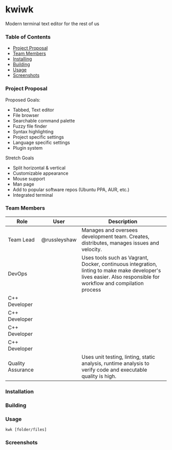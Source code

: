 # kwiwk
Modern terminal text editor for the rest of us

### Table of Contents
- [Project Proposal](#project-proposal)
- [Team Members](#team-members)
- [Installing](#installing)
- [Building](#building)
- [Usage](#usage)
- [Screenshots](#screenshots)

### Project Proposal

Proposed Goals:
- Tabbed, Text editor
- File browser
- Searchable command palette
- Fuzzy file finder
- Syntax highlighting
- Project specific settings
- Language specific settings
- Plugin system

Stretch Goals
- Split horizontal & vertical
- Customizable appearance
- Mouse support
- Man page
- Add to popular software repos (Ubuntu PPA, AUR, etc.)
- Integrated terminal


### Team Members
|Role|User|Description|
|---|---|---|
|Team Lead|@russleyshaw|Manages and oversees development team. Creates, distributes, manages issues and velocity. |
|DevOps||Uses tools such as Vagrant, Docker, continuous integration, linting to make make developer's lives easier. Also responsible for workflow and compilation process|
|C++ Developer|||
|C++ Developer|||
|C++ Developer|||
|C++ Developer|||
|Quality Assurance||Uses unit testing, linting, static analysis, runtime analysis to verify code and executable quality is high.|

### Installation

### Building

### Usage
```
kwk [folder/files]
```

### Screenshots
